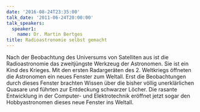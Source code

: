 ```yaml
---
date: '2016-08-24T23:35:00'
talk_date: '2011-06-24T20:00:00'
talk_speakers:
  speaker1:
    name: Dr. Martin Bertges
title: Radioastronomie selbst gemacht
---
```

Nach der Beobachtung des Universums von Satelliten aus ist die Radioastronomie das zweitjüngste Werkzeug der Astronomen. Sie ist ein Kind des Krieges. Mit den ersten Radargeräten des 2. Weltkriegs öffneten die Astronomen ein neues Fenster zum Weltall.
Erst die Beobachtungen durch dieses Fenster brachten Wissen über die bisher völlig unerklärlichen Quasare und führten zur Entdeckung schwarzer Löcher. Die rasante Entwicklung in der Computer- und Elektrotechnik eröffnet jetzt sogar den Hobbyastronomen dieses neue Fenster ins Weltall.